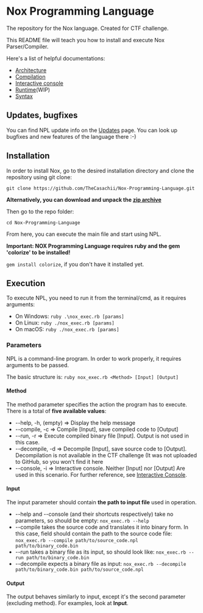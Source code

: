 # Nox Programming Language
The repository for the Nox language. Created for CTF challenge.

This README file will teach you how to install and execute Nox Parser/Compiler.

Here's a list of helpful documentations:
- [Architecture](Architecture.md)
- [Compilation](Compile.md)
- [Interactive console](Console.md)
- [Runtime](Run.md)(WIP)
- [Syntax](Syntax.md)

## Updates, bugfixes
You can find NPL update info on the [Updates](Updates.md) page. You can look up bugfixes and new features of the language there :-)

## Installation
In order to install Nox, go to the desired installation directory and clone the repository using git clone:

`git clone https://github.com/TheCasachii/Nox-Programming-Language.git`

**Alternatively, you can download and unpack the [zip archive](https://github.com/TheCasachii/Nox-Programming-Language/archive/main.zip)**

Then go to the repo folder:

`cd Nox-Programming-Language`

From here, you can execute the main file and start using NPL.

**Important: NOX Programming Language requires ruby and the gem 'colorize' to be installed!**

`gem install colorize`, if you don't have it installed yet.

## Execution
To execute NPL, you need to run it from the terminal/cmd, as it requires arguments:

- On Windows: `ruby .\nox_exec.rb [params]`
- On Linux: `ruby ./nox_exec.rb [params]`
- On macOS: `ruby ./nox_exec.rb [params]`

### Parameters
NPL is a command-line program. In order to work properly, it requires arguments to be passed.

The basic structure is:
`ruby nox_exec.rb <Method> [Input] [Output]`

#### Method
The method parameter specifies the action the program has to execute. There is a total of **five available values**:

- --help, -h, (empty) => Display the help message
- --compile, -c => Compile [Input], save compiled code to [Output]
- --run, -r => Execute compiled binary file [Input]. Output is not used in this case.
- --decompile, -d => Decompile [Input], save source code to [Output]. Decompilation is not available in the CTF challenge (It was not uploaded to GitHub, so you won't find it here
- --console, -i => Interactive console. Neither [Input] nor [Output] Are used in this scenario. For further reference, see [Interactive Console](Console.md).

#### Input
The input parameter should contain **the path to input file** used in operation.

- --help and --console (and their shortcuts respectively) take no parameters, so should be empty: `nox_exec.rb --help`
- --compile takes the source code and translates it into binary form. In this case, field should contain the path to the source code file: `nox_exec.rb --compile path/to/source_code.npl path/to/binary_code.bin`
- --run takes a binary file as its input, so should look like: `nox_exec.rb --run path/to/binary_code.bin`
- --decompile expects a binary file as input: `nox_exec.rb --decompile path/to/binary_code.bin path/to/source_code.npl`

#### Output
The output behaves similarly to input, except it's the second parameter (excluding method).
For examples, look at **Input**.

